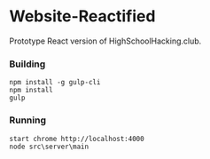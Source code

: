# Website-Reactified

Prototype React version of HighSchoolHacking.club.

### Building

```
npm install -g gulp-cli
npm install
gulp
```

### Running

```
start chrome http://localhost:4000
node src\server\main
```
